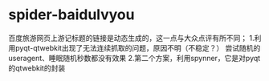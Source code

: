# spider-baidulvyou
百度旅游网页上游记标题的链接是动态生成的，这一点与大众点评有所不同；
1.利用pyqt-qtwebkit出现了无法连续抓取的问题，原因不明（不稳定？）
  尝试随机的useragent、睡眠随机秒数都没有效果
2.第二个方案，利用spynner，它是对pyqt的qtwebkit的封装
